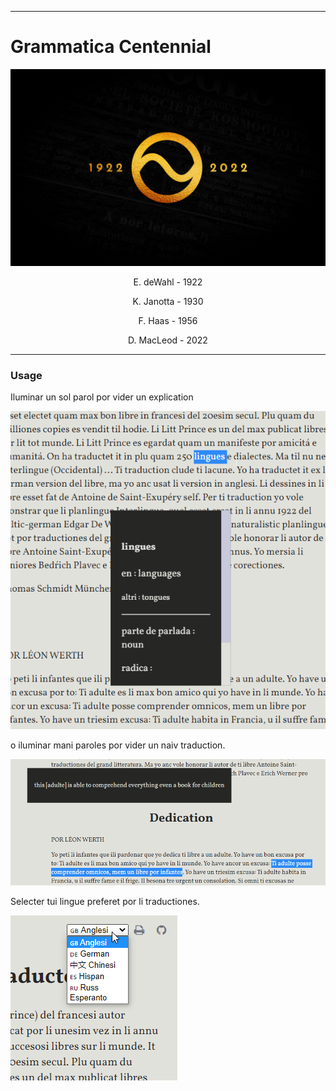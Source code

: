 
---

# Grammatica Centennial

<p style="text-align:center;"><img src="img/funde.png"></p>

<p style="text-align:center;">E. deWahl - 1922</p>

<p style="text-align:center;">K. Janotta - 1930</p>

<p style="text-align:center;">F. Haas - 1956</p>

<p style="text-align:center;">D. MacLeod - 2022</p>

---

### Usage

Iluminar un sol parol por vider un explication 

![exemple de iluminar sol parol](img/exempleSolParol.png)

o iluminar mani paroles por vider un naiv traduction.

![exemple de iluminar mani paroles](img/exempleManiParoles.png)

Selecter tui lingue preferet por li traductiones.

![exemple de selecter lingue preferet](img/linguePreferet.png)
